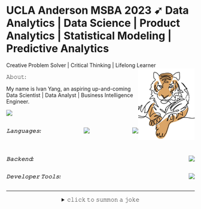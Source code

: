 <!--
**I-Y-03/I-Y-03** is a ✨ _special_ ✨ repository because its `README.md` (this file) appears on your GitHub profile.

Here are some ideas to get you started:

- 🔭 I’m currently working on ...
- 🌱 I’m currently learning ...
- 👯 I’m looking to collaborate on ...
- 🤔 I’m looking for help with ...
- 💬 Ask me about ...
- 📫 How to reach me: ...
- 😄 Pronouns: ...
- ⚡ Fun fact: ...
-->

# UCLA Anderson MSBA 2023 ➹ Data Analytics | Data Science | Product Analytics | Statistical Modeling | Predictive Analytics
 Creative Problem Solver | Critical Thinking | Lifelong Learner
<img src="./tiger.png" align="right" width="30%" />

<p>𝙰𝚋𝚘𝚞𝚝: </p>
<p align="left">
My name is Ivan Yang, an aspiring up-and-coming Data Scientist | Data Analyst | Business Intelligence Engineer.
</p>
<p align="left">
<a target="_blank" href="https://www.linkedin.com/in/ivan-hanyu-yang/"><img src="https://img.shields.io/badge/let's connect 🤝-%230077B5.svg?&style=flat-square&logo=linkedin&logoColor=white" /></a>
</a>
</p>
<p align="left">


</p>
<h5 style="display: flex; justify-content: space-between; margin: 0; padding: 0;">
<p>𝙻𝚊𝚗𝚐𝚞𝚊𝚐𝚎𝚜: </p>
<p><img src="https://img.shields.io/badge/-Python-white?style=flat-square&logo=python" />
<p><img src="https://img.shields.io/badge/R-276DC3?style=for-the-badge&logo=r&logoColor=white?style=flat-square&logo=typescript&logoColor=3178C6" />
</p>
</h5>
<h5 style="display: flex; justify-content: space-between; margin: 0; padding: 0;">
<p> </p>
<p></p>
</h5>
<h5 style="display: flex; justify-content: space-between; margin: 0; padding: 0;">
<p>𝙱𝚊𝚌𝚔𝚎𝚗𝚍: </p>
<p>
<img src="https://img.shields.io/badge/-MySQL-white?style=flat-square&logo=MySQL&logoColor=4479A1" />
</p>
</h5>
<h5 style="display: flex; justify-content: space-between; margin: 0; padding: 0;">
<p>𝙳𝚎𝚟𝚎𝚕𝚘𝚙𝚎𝚛 𝚃𝚘𝚘𝚕𝚜: </p>
<p><img src="https://img.shields.io/badge/-Git-white?style=flat-square&logo=Git" />

</h5>

---

<details align="center">
<summary>𝚌𝚕𝚒𝚌𝚔 𝚝𝚘 𝚜𝚞𝚖𝚖𝚘𝚗 𝚊 𝚓𝚘𝚔𝚎</summary>
<img src="https://readme-jokes.vercel.app/api?theme=graywhite" />
</details>

